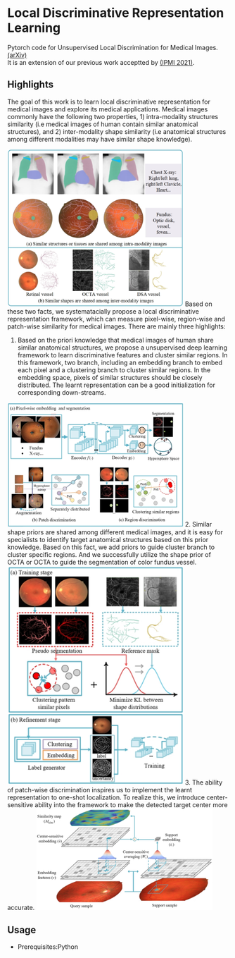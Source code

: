 # Local Discriminative Representation Learning
Pytorch code for Unsupervised Local Discrimination for Medical Images. [(arXiv)](https://arxiv.org/abs/2108.09440)  
It is an extension of our previous work acceptted by [(IPMI 2021)](https://link.springer.com/chapter/10.1007/978-3-030-78191-0_29).

## Highlights
The goal of this work is to learn local discriminative representation for medical images and explore its medical applications. Medical images commonly have the following two properties, 1) intra-modality structures similarity (i.e medical images of human contain similar anatomical structures), and 2) inter-modality shape similarity (i.e anatomical structures among different modalities may have similar shape knowledge).  

<img src="./figures/similarity.jpg" width="400">  
Based on these two facts, we systematacially propose a local discriminative representation framework, which can measure pixel-wise, region-wise and patch-wise similarity for medical images. There are mainly three highlights:

1. Based on the priori knowledge that medical images of human share similar anatomical structures, we propose a unsupervised deep learning framework to learn discriminative features and cluster similar regions. In this framework, two branch, including an embedding branch to embed each pixel and a clustering branch to cluster similar regions. In the embedding space, pixels of similar structures should be closely distributed. The learnt representation can be a good initialization for corresponding down-streams.  
<img src="./figures/ld.jpg" width="400">  
2. Similar shape priors are shared among different medical images, and it is easy for specialists to identify target anatomical structures based on this prior knowledge. Based on this fact, we add priors to guide cluster branch to cluster specific regions. And we successfully utilize the shape prior of OCTA or OCTA to guide the segmentation of color fundus vessel.  
<img src="./figures/shape-guided.jpg" width="400">  
3. The ability of patch-wise discrimination inspires us to implement the learnt representation to one-shot localization. To realize this, we introduce center-sensitive ability into the framework to make the detected target center more accurate.  
<img src="./figures/one-shot.jpg" width="400">  

## Usage

- Prerequisites:Python 
